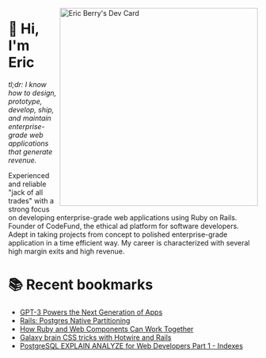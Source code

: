 <a href="https://app.daily.dev/coderberry"><img src="https://api.daily.dev/devcards/f1398102cb3141b28c0a4f753dec68c8.png?r=kki" width="400" alt="Eric Berry's Dev Card" align="right"/></a>

# 👋 Hi, I'm Eric

_tl;dr: I know how to design, prototype, develop, ship, and maintain enterprise-grade web applications that generate revenue._

Experienced and reliable "jack of all trades" with a strong focus on developing enterprise-grade web applications using Ruby on Rails. Founder of CodeFund, the ethical ad platform for software developers. Adept in taking projects from concept to polished enterprise-grade application in a time efficient way. My career is characterized with several high margin exits and high revenue.

# 📚 Recent bookmarks
<!-- BOOKMARKS:START -->
- [GPT-3 Powers the Next Generation of Apps](https://app.daily.dev/posts/sbE32cTj4?utm_source=rss&utm_medium=bookmarks&utm_campaign=7c2eeff1f1b542d5b0d1edc7213a6cc7)
- [Rails: Postgres Native Partitioning](https://app.daily.dev/posts/cpuMROXiQ?utm_source=rss&utm_medium=bookmarks&utm_campaign=7c2eeff1f1b542d5b0d1edc7213a6cc7)
- [How Ruby and Web Components Can Work Together](https://app.daily.dev/posts/MZz3lUTpn?utm_source=rss&utm_medium=bookmarks&utm_campaign=7c2eeff1f1b542d5b0d1edc7213a6cc7)
- [Galaxy brain CSS tricks with Hotwire and Rails](https://app.daily.dev/posts/6oTxrFQsV?utm_source=rss&utm_medium=bookmarks&utm_campaign=7c2eeff1f1b542d5b0d1edc7213a6cc7)
- [PostgreSQL EXPLAIN ANALYZE for Web Developers Part 1 - Indexes](https://app.daily.dev/posts/UY8RsWANO?utm_source=rss&utm_medium=bookmarks&utm_campaign=7c2eeff1f1b542d5b0d1edc7213a6cc7)
<!-- BOOKMARKS:END -->
